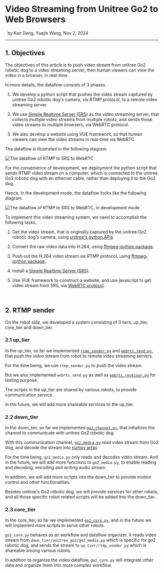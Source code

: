 # Video Streaming from Unitree Go2 to Web Browsers

&nbsp;
  by Kan Deng, Yuejie Wang, Nov 2, 2024

----------------

## 1. Objectives

The objectives of this article is to push video stream from unitree Go2 robotic dog to a video streaming server, then human viewers can view the video in a browser, in real-time. 

In more details, the dataflow consists of 3 phases. 

1. We develop a python script that pushes the video stream captured by unitree Go2 robotic dog's camera, via RTMP protocol, to a remote video streaming server.

2. We use [Simple Realtime Server (SRS)](https://ossrs.io/lts/en-us/) as the video streaming server, that collects multiple video streams from multiple robots,
   and sends those video streams to multiple browsers, via WebRTC protocol.

3. We also develop a website using VUE framework, so that human viewers can view the video streams in real-time via WebRTC.

The dataflow is illustrated in the following diagram. 

![The dataflow of RTMP to SRS to WebRTC](https://github.com/housework-robot/main/blob/main/S05_communication/S05E02_src/robot_video_stream_wireless.png)

For the convenience of development, we deployment the python script that sends RTMP video stream on a computer, which is connected to the unitree Go2 robotic dog with an ethernet cable, 
rather than deploying it to the Go2 dog.

Hence, in the development mode, the dataflow looks like the following diagram. 

![The dataflow of RTMP to SRS to WebRTC, in development mode](https://github.com/housework-robot/main/blob/main/S05_communication/S05E02_src/robot_video_stream_dev.png)

To implement this video streaming system, we need to accomplish the following tasks, 

1. Get the video stream, that is originally captured by the unitree Go2 robotic dog's camera, using [unitree's python APIs](https://github.com/unitreerobotics/unitree_sdk2_python).

2. Convert the raw video data into H.264, using [ffmpeg-python package](https://github.com/kkroening/ffmpeg-python).

3. Push out the H.264 video stream via RTMP protocol, using [ffmpeg-python package](https://github.com/kkroening/ffmpeg-python).

4. Install a [Simple Realtime Server (SRS)](https://ossrs.io/lts/en-us/).

5. Use VUE framework to construct a website, and use javascript to get video stream from SRS, via [WebRTC protocol](https://www.liveswitch.io/resources/ultimate-guide-to-webrtc).


&nbsp;
## 2. RTMP sender

On the robot side, we developed a system consisting of 3 tiers, up_tier, core_tier and down_tier. 

### 2.1 up_tier

In the up_tier, so far we implemented [`rtmp_sender.py`](https://github.com/housework-robot/main/blob/main/S05_communication/S05E02_src/robot_side/up_tier/rtmp_sender.py) and [`webrtc_send.py`](https://github.com/housework-robot/main/blob/main/S05_communication/S05E02_src/robot_side/up_tier/webrtc_sender.py), that push the video stream from robot to remote video streaming servers. 

For the time being, we use `rtmp_sender.py` to push the video stream. 

But we also implemented `webrtc_send.py` as well as [`webrtc_receiver.py`](https://github.com/housework-robot/main/blob/main/S05_communication/S05E02_src/robot_side/up_tier/webrtc_receiver.py) for testing purpose. 

The scripts in the up_tier are shared by various robots, to provide communication service.

In the future, we will add more shareable services to the up_tier.


### 2.2 down_tier

In the down_tier, so far we implemented [`go2_channel.py`](https://github.com/housework-robot/main/blob/main/S05_communication/S05E02_src/robot_side/down_tier/unitree_go2/go2_channel.py), that initializes the channel to communicate with unitree Go2 robotic dog.

With this communication channel, [`go2_media.py`](https://github.com/housework-robot/main/blob/main/S05_communication/S05E02_src/robot_side/down_tier/unitree_go2/go2_media.py) read video stream from Go2 dog, and decode the stream into [numpy array](https://numpy.org/devdocs/reference/generated/numpy.ndarray.html).

For the time being, `go2_media.py` only reads and decodes video stream. And in the future, we will add more functions to `go2_media.py`, to enable reading and decoding, encoding and writing audio stream.

In addition, we will add more scripts into the down_tier to provide motion control and other functionalities.

Besides unitree's Go2 robotic dog, we will provide services for other robots, and all those specific robot related scripts will be added into the down_tier.
    

### 2.3 core_tier

In the core_tier, so far we implemented [`go2_core.py`](https://github.com/housework-robot/main/blob/main/S05_communication/S05E02_src/robot_side/core_tier/go2_core.py), and in the future we will implement more scripts to serve other robots.

`go2_core.py` behaves as an workflow and dataflow organizer. It reads video stream from `down_tier/unitree_go2/go2_media.py` which is specific for go2 robotic dog, and sends the stream to `up_tier/rtmp_sender.py` which is shareable among various robots.

In addition to organize the video dataflow, `go2_core.py` will integrate other data and organize them into more complex workflow.
